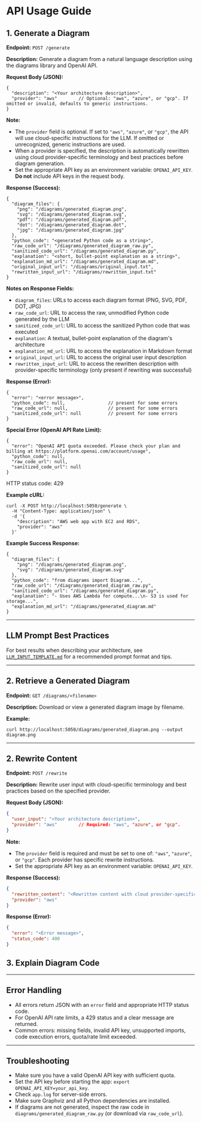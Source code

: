 # API Usage Guide

## 1. Generate a Diagram

**Endpoint:** `POST /generate`

**Description:**
Generate a diagram from a natural language description using the diagrams library and OpenAI API.




**Request Body (JSON):**
```
{
  "description": "<Your architecture description>",
  "provider": "aws"        // Optional: "aws", "azure", or "gcp". If omitted or invalid, defaults to generic instructions.
}
```




**Note:**
- The `provider` field is optional. If set to `"aws"`, `"azure"`, or `"gcp"`, the API will use cloud-specific instructions for the LLM. If omitted or unrecognized, generic instructions are used.
- When a provider is specified, the description is automatically rewritten using cloud provider-specific terminology and best practices before diagram generation.
- Set the appropriate API key as an environment variable: `OPENAI_API_KEY`. **Do not** include API keys in the request body.




**Response (Success):**
```
{
  "diagram_files": {
    "png": "/diagrams/generated_diagram.png",
    "svg": "/diagrams/generated_diagram.svg",
    "pdf": "/diagrams/generated_diagram.pdf",
    "dot": "/diagrams/generated_diagram.dot",
    "jpg": "/diagrams/generated_diagram.jpg"
  },
  "python_code": "<generated Python code as a string>",
  "raw_code_url": "/diagrams/generated_diagram_raw.py",
  "sanitized_code_url": "/diagrams/generated_diagram.py",
  "explanation": "<short, bullet-point explanation as a string>",
  "explanation_md_url": "/diagrams/generated_diagram.md",
  "original_input_url": "/diagrams/original_input.txt",
  "rewritten_input_url": "/diagrams/rewritten_input.txt"
}
```

**Notes on Response Fields:**
- `diagram_files`: URLs to access each diagram format (PNG, SVG, PDF, DOT, JPG)
- `raw_code_url`: URL to access the raw, unmodified Python code generated by the LLM
- `sanitized_code_url`: URL to access the sanitized Python code that was executed
- `explanation`: A textual, bullet-point explanation of the diagram's architecture
- `explanation_md_url`: URL to access the explanation in Markdown format
- `original_input_url`: URL to access the original user input description
- `rewritten_input_url`: URL to access the rewritten description with provider-specific terminology (only present if rewriting was successful)

**Response (Error):**
```
{
  "error": "<error message>",
  "python_code": null,                // present for some errors
  "raw_code_url": null,               // present for some errors
  "sanitized_code_url": null          // present for some errors
}
```

**Special Error (OpenAI API Rate Limit):**
```
{
  "error": "OpenAI API quota exceeded. Please check your plan and billing at https://platform.openai.com/account/usage",
  "python_code": null,
  "raw_code_url": null,
  "sanitized_code_url": null
}
```
HTTP status code: 429






**Example cURL:**
```
curl -X POST http://localhost:5050/generate \
  -H "Content-Type: application/json" \
  -d '{
    "description": "AWS web app with EC2 and RDS",
    "provider": "aws"
  }'
```

**Example Success Response:**
```
{
  "diagram_files": {
    "png": "/diagrams/generated_diagram.png",
    "svg": "/diagrams/generated_diagram.svg"
  },
  "python_code": "from diagrams import Diagram...",
  "raw_code_url": "/diagrams/generated_diagram_raw.py",
  "sanitized_code_url": "/diagrams/generated_diagram.py",
  "explanation": "- Uses AWS Lambda for compute...\n- S3 is used for storage...",
  "explanation_md_url": "/diagrams/generated_diagram.md"
}
```

---

## LLM Prompt Best Practices

For best results when describing your architecture, see [`LLM_INPUT_TEMPLATE.md`](./LLM_INPUT_TEMPLATE.md) for a recommended prompt format and tips.

---

## 2. Retrieve a Generated Diagram

**Endpoint:** `GET /diagrams/<filename>`

**Description:**
Download or view a generated diagram image by filename.


**Example:**
```
curl http://localhost:5050/diagrams/generated_diagram.png --output diagram.png
```

---

## 2. Rewrite Content

**Endpoint:** `POST /rewrite`

**Description:**
Rewrite user input with cloud-specific terminology and best practices based on the specified provider.

**Request Body (JSON):**
```json
{
  "user_input": "<Your architecture description>",
  "provider": "aws"        // Required: "aws", "azure", or "gcp".
}
```

**Note:**
- The `provider` field is required and must be set to one of: `"aws"`, `"azure"`, or `"gcp"`. Each provider has specific rewrite instructions.
- Set the appropriate API key as an environment variable: `OPENAI_API_KEY`.

**Response (Success):**
```json
{
  "rewritten_content": "<Rewritten content with cloud provider-specific terminology>",
  "provider": "aws"
}
```

**Response (Error):**
```json
{
  "error": "<Error message>",
  "status_code": 400
}
```

## 3. Explain Diagram Code

---

## Error Handling
- All errors return JSON with an `error` field and appropriate HTTP status code.
- For OpenAI API rate limits, a 429 status and a clear message are returned.
- Common errors: missing fields, invalid API key, unsupported imports, code execution errors, quota/rate limit exceeded.

---

## Troubleshooting
- Make sure you have a valid OpenAI API key with sufficient quota.
- Set the API key before starting the app: `export OPENAI_API_KEY=your_api_key`.
- Check `app.log` for server-side errors.
- Make sure Graphviz and all Python dependencies are installed.
- If diagrams are not generated, inspect the raw code in `diagrams/generated_diagram_raw.py` (or download via `raw_code_url`).
